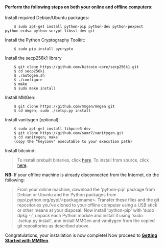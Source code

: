 #### Perform the following steps on both your online and offline computers:

Install required Debian/Ubuntu packages:

		$ sudo apt-get install python-pip python-dev python-pexpect python-ecdsa python-scrypt libssl-dev git

Install the Python Cryptography Toolkit:

		$ sudo pip install pycrypto

Install the secp256k1 library

		$ git clone https://github.com/bitcoin-core/secp256k1.git
		$ cd secp256k1
		$ ./autogen.sh
		$ ./configure
		$ make
		$ sudo make install

Install MMGen:

		$ git clone https://github.com/mmgen/mmgen.git
		$ cd mmgen; sudo ./setup.py install

Install vanitygen (optional):

		$ sudo apt-get install libpcre3-dev
		$ git clone https://github.com/samr7/vanitygen.git
		$ cd vanitygen; make
		(copy the "keyconv" executable to your execution path)

Install bitcoind:

> To install prebuilt binaries, click [here][01].  To install from source,
> click [here][02].

**NB:** If your offline machine is already disconnected from the Internet,
do the following:

> From your online machine, download the 'python-pip' package from Debian or
> Ubuntu and the Python packages from pypi.python.org/pypi/&lt;packagename&gt;.
> Transfer these files and the git repositories you've cloned to your offline
> computer using a USB stick or other means at your disposal.  Now install
> 'python-pip' with 'sudo dpkg -i', unpack each Python module and install it
> using 'sudo ./setup.py install', and install MMGen and vanitygen from the
> copied git repositories as described above.

Congratulations, your installation is now complete!  Now proceed to [**Getting
Started with MMGen**][gs].

[01]: Install-Bitcoind
[02]: Install-Bitcoind-from-Source-on-Debian-or-Ubuntu-Linux
[gs]: Getting-Started-with-MMGen
[03]: https://pypi.python.org/packages/source/p/pexpect/pexpect-3.1.tar.gz
